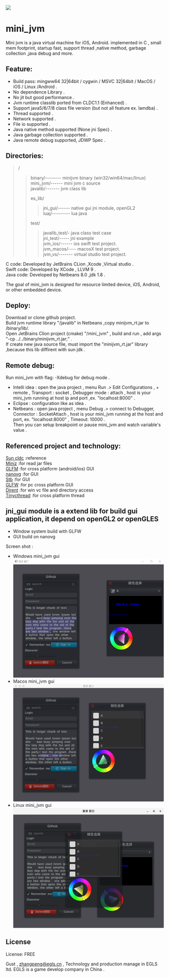 
![](/mini_jvm_64.png)  
# mini_jvm

  Mini jvm is a java virtual machine for iOS, Android. implemented in C , small mem footprint, startup fast, support thread ,native method, garbage collection ,java debug and more.
  
## Feature:  

  * Build pass: mingww64 32|64bit / cygwin / MSVC 32|64bit / MacOS / iOS / Linux /Android .   
  * No dependence Library .  
  * No jit but good performance .   
  * Jvm runtime classlib ported from CLDC1.1 (Enhanced) .  
  * Support java5/6/7/8 class file version (but not all feature ex. lamdba) .  
  * Thread supported .  
  * Network supported .  
  * File io supported .  
  * Java native method supported (None jni Spec) .  
  * Java garbage collection supported .   
  * Java remote debug supported, JDWP Spec .  
  
## Directories: 
> /   
>> binary/-------- minijvm binary (win32/win64/mac/linux)  
>> mini_jvm/------ mini jvm c source   
>> javalib/------- jvm class lib   
>>
>> ex_lib/   
>>> jni_gui/------ native gui jni module, openGL2    
>>> luaj/--------- lua java    
>>
>> test/   
>>> javalib_test/- java class test case  
>>> jni_test/----- jni example    
>>> jvm_ios/------ ios swift test project.      
>>> jvm_macos/---- macosX test project.      
>>> jvm_vs/------- virtual studio test project.      
  
  C code:  Developed by JetBrains CLion ,Xcode ,Virtual studio .  
  Swift code:  Developed by XCode , LLVM 9 .  
  Java code:  Developed by Netbeans 8.0 ,jdk 1.8 .  
   
  The goal of mini_jvm is designed for resource limited device, iOS, Android, or other embedded device.  

  
## Deploy:  
  Download or clone github project.  
  Build jvm runtime library "/javalib" in Netbeans ,copy minijvm_rt.jar to /binary/lib/.  
  Open JetBrains Clion project (cmake) "/mini_jvm" , build and run , add args "-cp ../../binary/minijvm_rt.jar;" .  
  If create new java source file, must import the "minijvm_rt.jar" library ,because this lib diffirent with sun jdk .   
  
## Remote debug:  
  Run mini_jvm with flag: -Xdebug for debug mode .  
   * Intelli idea : open the java project , menu Run .> Edit Configurations , + remote , Transport : socket , Debugger mode : attach , host is your mini_jvm running at host ip and port ,ex. "localhost:8000" .  
   * Eclipse : configuration  like as idea .  
   * Netbeans : open java project ,  menu Debug .> connect to Debugger, Connector : SocketAttach , host is your mini_jvm running at the host and port, ex. "localhost:8000" , Timeout: 10000 .  
  Then you can setup breakpoint or pause mini_jvm and watch variable's value .  
  

## Referenced project and technology:   
   [Sun cldc](http://www.oracle.com/technetwork/java/cldc-141990.html)  :reference    
   [Miniz](https://github.com/richgel999/miniz) :for read jar files    
   [GLFM](https://github.com/brackeen/glfm) :for cross platform (android/ios) GUI   
   [nanovg](https://github.com/memononen/nanovg)  :for GUI   
   [Stb](https://github.com/nothings/stb) :for GUI   
   [GLFW](https://github.com/glfw/glfw)  :for pc cross platform GUI   
   [Dirent](https://github.com/tronkko/dirent)  :for win vc file and directory access    
   [Tinycthread](https://github.com/tinycthread/tinycthread)  :for cross platform thread   



 
##   jni_gui module is a extend lib for build gui application, it depend on openGL2 or openGLES     
   * Window system build with  GLFW         
   * GUI build on nanovg          

  Screen shot   :   
  * Windows mini_jvm gui    
![Windows shot](/screenshot/win.png)    
  * Macos mini_jvm gui    
![Macos shot](/screenshot/mac.png)    
  * Linux mini_jvm gui    
![Linux shot](/screenshot/centos.png)    
  
## License
License:	FREE


Gust , zhangpeng@egls.cn , Technology and production manage in EGLS ltd. EGLS is a game develop company in China .